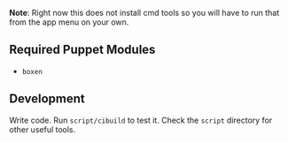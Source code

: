 **Note**: Right now this does not install cmd tools so you will have to run that from the app menu on your own. 

## Required Puppet Modules

* `boxen`

## Development

Write code. Run `script/cibuild` to test it. Check the `script`
directory for other useful tools.
